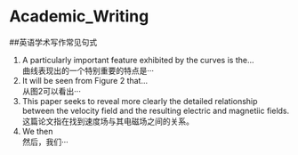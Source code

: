 ﻿# Academic_Writing
##英语学术写作常见句式   
1. A particularly important feature exhibited by the curves is the...   
 曲线表现出的一个特别重要的特点是···  
2. It will be seen from Figure 2 that...  
 从图2可以看出···   
3. This paper seeks to reveal more clearly the detailed relationship between the velocity field and the resulting electric and magnetiic fields.   
 这篇论文指在找到速度场与其电磁场之间的关系。   
4. We then   
 然后，我们···   